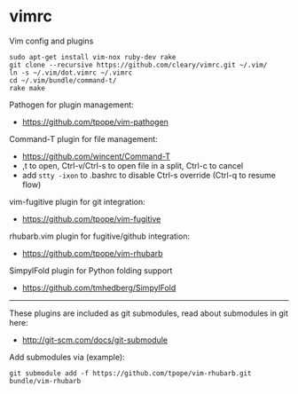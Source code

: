 vimrc
=====

Vim config and plugins

````
sudo apt-get install vim-nox ruby-dev rake
git clone --recursive https://github.com/cleary/vimrc.git ~/.vim/
ln -s ~/.vim/dot.vimrc ~/.vimrc
cd ~/.vim/bundle/command-t/
rake make
````


Pathogen for plugin management:
  - https://github.com/tpope/vim-pathogen

Command-T plugin for file management:
  - https://github.com/wincent/Command-T
  - ,t to open, Ctrl-v/Ctrl-s to open file in a split, Ctrl-c to cancel
  - add `stty -ixon` to .bashrc to disable Ctrl-s override (Ctrl-q to resume flow)

vim-fugitive plugin for git integration:
  - https://github.com/tpope/vim-fugitive

rhubarb.vim plugin for fugitive/github integration:
  - https://github.com/tpope/vim-rhubarb

SimpylFold plugin for Python folding support
  - https://github.com/tmhedberg/SimpylFold

---

These plugins are included as git submodules, read about submodules in git here:
  - http://git-scm.com/docs/git-submodule

Add submodules via (example):
````
git submodule add -f https://github.com/tpope/vim-rhubarb.git bundle/vim-rhubarb
````

